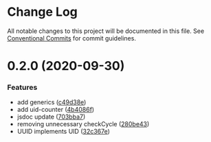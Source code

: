 # Change Log

All notable changes to this project will be documented in this file.
See [Conventional Commits](https://conventionalcommits.org) for commit guidelines.

# 0.2.0 (2020-09-30)


### Features

* add generics ([c49d38e](https://github.com/AlexanderLapygin/dags/commit/c49d38e5bee876656ba2e73eb1915a194f81a4f2))
* add uid-counter ([4b4086f](https://github.com/AlexanderLapygin/dags/commit/4b4086fc431bd0382ef87e240b18d977a587fd37))
* jsdoc update ([703bba7](https://github.com/AlexanderLapygin/dags/commit/703bba7504714c0085f1a4afd29a0a54f6fddaf7))
* removing unnecessary checkCycle ([280be43](https://github.com/AlexanderLapygin/dags/commit/280be43e6e32e87973945c890579a7f6575761fe))
* UUID implements UID ([32c367e](https://github.com/AlexanderLapygin/dags/commit/32c367ef92cc1d6a42e2e1ef6ca3e194a5025494))

